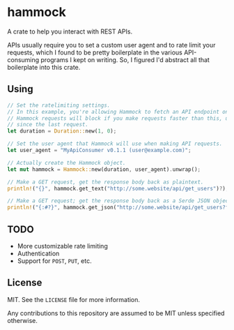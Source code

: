 # hammock

A crate to help you interact with REST APIs.

APIs usually require you to set a custom user agent and to rate limit your requests,
which I found to be pretty boilerplate in the various API-consuming programs I kept on writing.
So, I figured I'd abstract all that boilerplate into this crate.

## Using

```rust
// Set the ratelimiting settings.
// In this example, you're allowing Hammock to fetch an API endpoint once per second.
// Hammock requests will block if you make requests faster than this, until it's been one second
// since the last request.
let duration = Duration::new(1, 0);

// Set the user agent that Hammock will use when making API requests.
let user_agent = "MyApiConsumer v0.1.1 (user@example.com)";

// Actually create the Hammock object.
let mut hammock = Hammock::new(duration, user_agent).unwrap();

// Make a GET request, get the response body back as plaintext.
println!("{}", hammock.get_text("http://some.website/api/get_users")?);

// Make a GET request; get the response body back as a Serde JSON object.
println!("{:#?}", hammock.get_json("http://some.website/api/get_users?fmt=json")?);

```

## TODO

 - More customizable rate limiting
 - Authentication
 - Support for `POST`, `PUT`, etc.

## License

MIT. See the `LICENSE` file for more information.

Any contributions to this repository are assumed to be MIT unless specified otherwise.